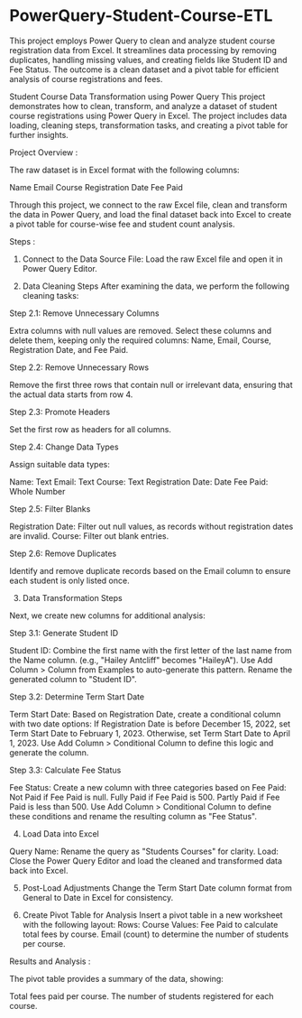 # PowerQuery-Student-Course-ETL
This project employs Power Query to clean and analyze student course registration data from Excel. It streamlines data processing by removing duplicates, handling missing values, and creating fields like Student ID and Fee Status. The outcome is a clean dataset and a pivot table for efficient analysis of course registrations and fees.


Student Course Data Transformation using Power Query
This project demonstrates how to clean, transform, and analyze a dataset of student course registrations using Power Query in Excel. The project includes data loading, cleaning steps, transformation tasks, and creating a pivot table for further insights.

Project Overview : 

The raw dataset is in Excel format with the following columns:

Name
Email
Course
Registration Date
Fee Paid 


Through this project, we connect to the raw Excel file, clean and transform the data in Power Query, and load the final dataset back into Excel to create a pivot table for course-wise fee and student count analysis.

Steps : 
1. Connect to the Data
Source File: Load the raw Excel file and open it in Power Query Editor.

2. Data Cleaning Steps
After examining the data, we perform the following cleaning tasks:

Step 2.1: Remove Unnecessary Columns 

Extra columns with null values are removed. Select these columns and delete them, keeping only the required columns: Name, Email, Course, Registration Date, and Fee Paid. 

Step 2.2: Remove Unnecessary Rows 

Remove the first three rows that contain null or irrelevant data, ensuring that the actual data starts from row 4. 

Step 2.3: Promote Headers 

Set the first row as headers for all columns. 

Step 2.4: Change Data Types 

Assign suitable data types: 

Name: Text
Email: Text
Course: Text
Registration Date: Date
Fee Paid: Whole Number 

Step 2.5: Filter Blanks 

Registration Date: Filter out null values, as records without registration dates are invalid.
Course: Filter out blank entries. 

Step 2.6: Remove Duplicates 

Identify and remove duplicate records based on the Email column to ensure each student is only listed once. 

3. Data Transformation Steps
   
Next, we create new columns for additional analysis:

Step 3.1: Generate Student ID 

Student ID: Combine the first name with the first letter of the last name from the Name column. (e.g., "Hailey Antcliff" becomes "HaileyA").
Use Add Column > Column from Examples to auto-generate this pattern.
Rename the generated column to "Student ID". 

Step 3.2: Determine Term Start Date 

Term Start Date: Based on Registration Date, create a conditional column with two date options:
If Registration Date is before December 15, 2022, set Term Start Date to February 1, 2023.
Otherwise, set Term Start Date to April 1, 2023.
Use Add Column > Conditional Column to define this logic and generate the column. 

Step 3.3: Calculate Fee Status 

Fee Status: Create a new column with three categories based on Fee Paid:
Not Paid if Fee Paid is null.
Fully Paid if Fee Paid is 500.
Partly Paid if Fee Paid is less than 500.
Use Add Column > Conditional Column to define these conditions and rename the resulting column as "Fee Status". 

4. Load Data into Excel
   
Query Name: Rename the query as "Students Courses" for clarity.
Load: Close the Power Query Editor and load the cleaned and transformed data back into Excel. 

5. Post-Load Adjustments
Change the Term Start Date column format from General to Date in Excel for consistency.

6. Create Pivot Table for Analysis
Insert a pivot table in a new worksheet with the following layout:
Rows: Course
Values:
Fee Paid to calculate total fees by course.
Email (count) to determine the number of students per course.

Results and Analysis : 

The pivot table provides a summary of the data, showing:

Total fees paid per course.
The number of students registered for each course.
